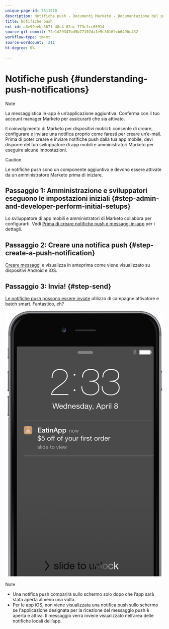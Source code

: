 ```yaml
---
unique-page-id: 7511518
description: Notifiche push - Documenti Marketo - Documentazione del prodotto
title: Notifiche push
exl-id: a3e99eeb-3671-40c4-82ac-773c2cc05914
source-git-commit: 72e1d29347bd5b77107da1e9c30169cb6490c432
workflow-type: tm+mt
source-wordcount: '211'
ht-degree: 0%

---
```


# Notifiche push {#understanding-push-notifications}

>[!NOTE]
>
>La messaggistica in-app è un’applicazione aggiuntiva. Conferma con il tuo account manager Marketo per assicurarti che sia attivato.

Il coinvolgimento di Marketo per dispositivi mobili ti consente di creare, configurare e inviare una notifica proprio come faresti per creare un’e-mail.  Prima di poter creare e inviare notifiche push dalla tua app mobile, devi disporre del tuo sviluppatore di app mobili e amministratori Marketo per eseguire alcune impostazioni.

>[!CAUTION]
>
>Le notifiche push sono un componente aggiuntivo e devono essere attivate da un amministratore Marketo prima di iniziare.

## Passaggio 1: Amministrazione e sviluppatori eseguono le impostazioni iniziali {#step-admin-and-developer-perform-initial-setups}

Lo sviluppatore di app mobili e amministratori di Marketo collabora per configurarti. Vedi [Prima di creare notifiche push e messaggi in-app](/help/marketo/product-docs/mobile-marketing/admin/before-you-create-push-notifications-and-in-app-messages.md) per i dettagli.

## Passaggio 2: Creare una notifica push {#step-create-a-push-notification}

[Creare messaggi](/help/marketo/product-docs/mobile-marketing/push-notifications/create-a-push-notification.md) e visualizza in anteprima come viene visualizzato su dispositivi Android e iOS.

## Passaggio 3: Invia! {#step-send}

[Le notifiche push possono essere inviate](/help/marketo/product-docs/mobile-marketing/push-notifications/send-a-mobile-push-notification.md) utilizzo di campagne attivatore e batch smart. Fantastico, eh?

![](assets/image2015-4-27-8-3a41-3a43.png)

>[!NOTE]
>
>* Una notifica push comparirà sullo schermo solo dopo che l’app sarà stata aperta almeno una volta.
>* Per le app iOS, non viene visualizzata una notifica push sullo schermo se l&#39;applicazione designata per la ricezione del messaggio push è aperta e attiva. Il messaggio verrà invece visualizzato nell’area delle notifiche locali dell’app.

